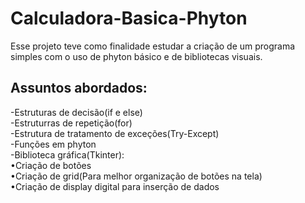 # Calculadora-Basica-Phyton

Esse projeto teve como finalidade estudar a criação de um programa simples com o uso de phyton básico e de bibliotecas visuais.

## Assuntos abordados:

-Estruturas de decisão(if e else)<br>
-Estruturras de repetição(for)<br>
-Estrutura de tratamento de exceções(Try-Except)<br>
-Funções em phyton<br>
-Biblioteca gráfica(Tkinter):<br>
  •Criação de botões<br>
  •Criação de grid(Para melhor organização de botões na tela)<br>
  •Criação de display digital para inserção de dados<br>
